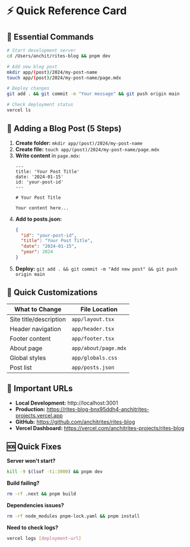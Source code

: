 # ⚡ Quick Reference Card

## 🚀 Essential Commands

```bash
# Start development server
cd /Users/anchit/rites-blog && pnpm dev

# Add new blog post
mkdir app/(post)/2024/my-post-name
touch app/(post)/2024/my-post-name/page.mdx

# Deploy changes
git add . && git commit -m "Your message" && git push origin main

# Check deployment status
vercel ls
```

## 📝 Adding a Blog Post (5 Steps)

1. **Create folder:** `mkdir app/(post)/2024/my-post-name`
2. **Create file:** `touch app/(post)/2024/my-post-name/page.mdx`
3. **Write content** in `page.mdx`:
   ```mdx
   ---
   title: 'Your Post Title'
   date: '2024-01-15'
   id: 'your-post-id'
   ---
   
   # Your Post Title
   
   Your content here...
   ```
4. **Add to posts.json:**
   ```json
   {
     "id": "your-post-id",
     "title": "Your Post Title", 
     "date": "2024-01-15",
     "year": 2024
   }
   ```
5. **Deploy:** `git add . && git commit -m "Add new post" && git push origin main`

## 🎨 Quick Customizations

| What to Change | File Location |
|----------------|---------------|
| Site title/description | `app/layout.tsx` |
| Header navigation | `app/header.tsx` |
| Footer content | `app/footer.tsx` |
| About page | `app/about/page.mdx` |
| Global styles | `app/globals.css` |
| Post list | `app/posts.json` |

## 🔗 Important URLs

- **Local Development:** http://localhost:3001
- **Production:** https://rites-blog-bnx95ddh4-anchitrites-projects.vercel.app
- **GitHub:** https://github.com/anchitrites/rites-blog
- **Vercel Dashboard:** https://vercel.com/anchitrites-projects/rites-blog

## 🆘 Quick Fixes

**Server won't start?**
```bash
kill -9 $(lsof -ti:3000) && pnpm dev
```

**Build failing?**
```bash
rm -rf .next && pnpm build
```

**Dependencies issues?**
```bash
rm -rf node_modules pnpm-lock.yaml && pnpm install
```

**Need to check logs?**
```bash
vercel logs [deployment-url]
```
